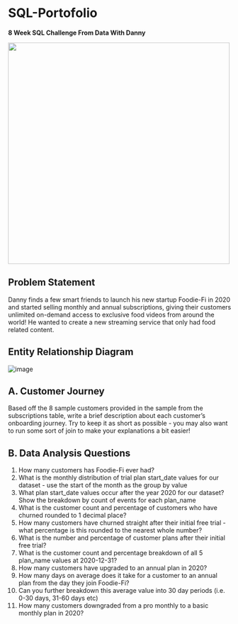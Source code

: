# SQL-Portofolio

**8 Week SQL Challenge From Data With Danny**

<image src="(https://user-images.githubusercontent.com/106369674/204483327-9c7db503-30e1-4174-8198-63580544ab65.png" width=500>
  
## **Problem Statement**

Danny finds a few smart friends to launch his new startup Foodie-Fi in 2020 and started selling monthly and annual subscriptions, giving their customers unlimited on-demand access to exclusive food videos from around the world! He wanted to create a new streaming service that only had food related content.


## **Entity Relationship Diagram**
  
![image](https://user-images.githubusercontent.com/106369674/204483646-49def9d0-8c1f-443c-8e5b-d0c38cc13b59.png)

## A. Customer Journey

Based off the 8 sample customers provided in the sample from the subscriptions table, write a brief description about each customer’s onboarding journey.
Try to keep it as short as possible - you may also want to run some sort of join to make your explanations a bit easier!

## B. Data Analysis Questions

1. How many customers has Foodie-Fi ever had?
2. What is the monthly distribution of trial plan start_date values for our dataset - use the start of the month as the group by value
3. What plan start_date values occur after the year 2020 for our dataset? Show the breakdown by count of events for each plan_name
4. What is the customer count and percentage of customers who have churned rounded to 1 decimal place?
5. How many customers have churned straight after their initial free trial - what percentage is this rounded to the nearest whole number?
6. What is the number and percentage of customer plans after their initial free trial?
7. What is the customer count and percentage breakdown of all 5 plan_name values at 2020-12-31?
8. How many customers have upgraded to an annual plan in 2020?
9. How many days on average does it take for a customer to an annual plan from the day they join Foodie-Fi?
10. Can you further breakdown this average value into 30 day periods (i.e. 0-30 days, 31-60 days etc)
11. How many customers downgraded from a pro monthly to a basic monthly plan in 2020?
